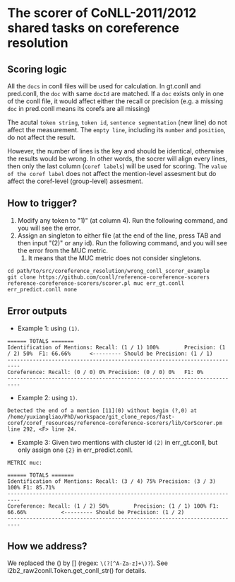 # The scorer of CoNLL-2011/2012 shared tasks on coreference resolution

## Scoring logic

All the `docs` in conll files will be used for calculation. In gt.conll and pred.conll, the `doc` with same `docId` are matched. If a `doc` exists only in one of the conll file, it would affect either the recall or precision (e.g. a missing `doc` in pred.conll means its corefs are all missing)

The acutal `token string`, `token id`, `sentence segmentation` (new line) do not affect the measurement. The `empty line`, including its `number` and `position`, do not affect the result.

However, the number of lines is the key and should be identical, otherwise the results would be wrong. In other words, the socrer will align every lines, then only the last column (`coref labels`) will be used for scoring. The `value of the coref label` does not affect the mention-level assesment but do affect the coref-level (group-level) assesment.

## How to trigger?

1. Modify any token to "1)" (at column 4). Run the following command, and you will see the error.
2. Assign an singleton to either file (at the end of the line, press TAB and then input "(2)" or any id). Run the following command, and you will see the error from the MUC metric.
   1. It means that the MUC metric does not consider singletons.

```
cd path/to/src/coreference_resolution/wrong_conll_scorer_example
git clone https://github.com/conll/reference-coreference-scorers
reference-coreference-scorers/scorer.pl muc err_gt.conll err_predict.conll none
```

## Error outputs

- Example 1: using `(1)`.

```
====== TOTALS =======
Identification of Mentions: Recall: (1 / 1) 100%        Precision: (1 / 2) 50%  F1: 66.66%      <--------- Should be Precision: (1 / 1)
--------------------------------------------------------------------------
Coreference: Recall: (0 / 0) 0% Precision: (0 / 0) 0%   F1: 0%
--------------------------------------------------------------------------
```

- Example 2: using `1)`.

```
Detected the end of a mention [11](0) without begin (?,0) at /home/yuxiangliao/PhD/workspace/git_clone_repos/fast-coref/coref_resources/reference-coreference-scorers/lib/CorScorer.pm line 292, <F> line 24.
```

- Example 3: Given two mentions with cluster id `(2)` in err_gt.conll, but only assign one `{2}` in err_predict.conll.

```
METRIC muc:

====== TOTALS =======
Identification of Mentions: Recall: (3 / 4) 75% Precision: (3 / 3) 100% F1: 85.71%
--------------------------------------------------------------------------
Coreference: Recall: (1 / 2) 50%        Precision: (1 / 1) 100% F1: 66.66%           <--------- Should be Precision: (1 / 2)
--------------------------------------------------------------------------
```

## How we address?

We replaced the () by [] (regex: `\(?[^A-Za-z]+\)?`). See i2b2_raw2conll.Token.get_conll_str() for details.
